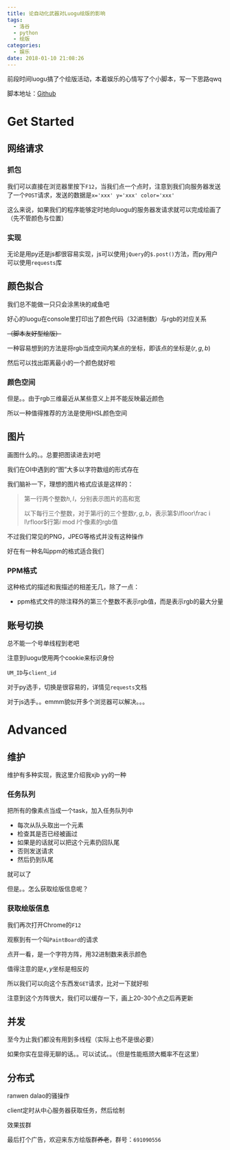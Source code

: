 ```yaml
---
title: 论自动化武器对Luogu绘版的影响
tags:
  - 洛谷
  - python
  - 绘版
categories:
  - 娱乐
date: 2018-01-10 21:08:26
---
```


前段时间luogu搞了个绘版活动，本着娱乐的心情写了个小脚本，写一下思路qwq

脚本地址：[Github](https://github.com/Enter-tainer/LuoguPaintAutomaton)

<!--more-->

# Get Started

## 网络请求

### 抓包

我们可以直接在浏览器里按下`F12`，当我们点一个点时，注意到我们向服务器发送了一个`POST`请求，发送的数据是`x='xxx' y='xxx' color='xxx'`

这么来说，如果我们的程序能够定时地向luogu的服务器发请求就可以完成绘画了（先不管颜色与位置）

### 实现

无论是用py还是js都很容易实现，js可以使用`jQuery`的`$.post()`方法，而py用户可以使用`requests`库

## 颜色拟合

我们总不能做一只只会涂黑块的咸鱼吧

好心的luogu在console里打印出了颜色代码（32进制数）与rgb的对应关系

~~（脚本友好型绘版）~~

一种容易想到的方法是将rgb当成空间内某点的坐标，即该点的坐标是$(r,g,b)$

然后可以找出距离最小的一个颜色就好啦

### 颜色空间

但是。。由于rgb三维最近从某些意义上并不能反映最近颜色

所以一种值得推荐的方法是使用HSL颜色空间

## 图片

画图什么的。。总要把图读进去对吧

我们在OI中遇到的“图”大多以字符数组的形式存在

我们脑补一下，理想的图片格式应该是这样的：

> 第一行两个整数$h,l$，分别表示图片的高和宽
>
> 以下每行三个整数，对于第$i$行的三个整数$r,g,b$，表示第$\lfloor\frac i l\rfloor$行第$i \text{ mod }l$个像素的rgb值

不过我们常见的PNG，JPEG等格式并没有这种操作

好在有一种名叫ppm的格式适合我们

### PPM格式

这种格式的描述和我描述的相差无几，除了一点：

- ppm格式文件的除注释外的第三个整数不表示rgb值，而是表示rgb的最大分量

## 账号切换

总不能一个号单线程到老吧

注意到luogu使用两个cookie来标识身份

`UM_ID`与`client_id`

对于py选手，切换是很容易的，详情见`requests`文档

对于js选手。。emmm貌似开多个浏览器可以解决。。。

# Advanced

## 维护

维护有多种实现，我这里介绍我xjb yy的一种

### 任务队列

把所有的像素点当成一个task，加入任务队列中

- 每次从队头取出一个元素
- 检查其是否已经被画过
- 如果是的话就可以把这个元素扔回队尾
- 否则发送请求
- 然后扔到队尾

就可以了

但是。。怎么获取绘版信息呢？

### 获取绘版信息

我们再次打开Chrome的`F12`

观察到有一个叫`PaintBoard`的请求

点开一看，是一个字符方阵，用32进制数来表示颜色

值得注意的是$x,y$坐标是相反的

所以我们可以向这个东西发`GET`请求，比对一下就好啦

注意到这个方阵很大，我们可以缓存一下，画上20-30个点之后再更新

## 并发

至今为止我们都没有用到多线程（实际上也不是很必要）

如果你实在显得无聊的话。。可以试试。。（但是性能瓶颈大概率不在这里）

## 分布式

ranwen dalao的骚操作

client定时从中心服务器获取任务，然后绘制

效果拔群

最后打个广告，欢迎来东方绘版群~~养老~~，群号：`691090556`